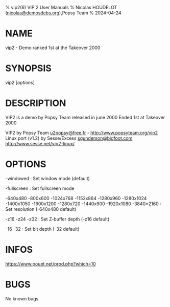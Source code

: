 % vip2(6) VIP 2 User Manuals
% Nicolas HOUDELOT (nicolas@demosdebs.org),Popsy Team
% 2024-04-24

# NAME
vip2 - Demo ranked 1st at the Takeover 2000

# SYNOPSIS
vip2 [*options*]

# DESCRIPTION
VIP2 is a demo by  Popsy Team released in june 2000
Ended 1st at Takeover 2000

VIP2 by Popsy Team <u2popsy@free.fr> - http://www.popsyteam.org/vip2  
Linux port (v1.2) by Sesse/Excess <sgunderson@bigfoot.com>  
http://www.sesse.net/vip2-linux/

# OPTIONS
\-windowed
:   Set window mode (default)

\-fullscreen
:   Set fullscreen mode

\-640x480 -800x600 -1024x768 -1152x864 -1280x960 -1280x1024 -1400x1050 -1600x1200
\-1280x720 -1440x900 -1920x1080 -3840×2160
:    Set resolution (-640x480 default)

\-z16
\-z24
\-z32
:   Set Z-buffer depth (-z16 default)

\-16
\-32
:   Set bit depth (-32 default)

# INFOS
https://www.pouet.net/prod.php?which=10

# BUGS
No known bugs.
